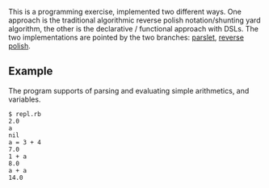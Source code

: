 This is a programming exercise, implemented two different ways. One approach is the traditional algorithmic reverse polish notation/shunting yard algorithm, the other is the declarative / functional approach with DSLs. The two implementations are pointed by the two branches: [parslet](/phaul/repl/parslet), [reverse polish](/phaul/repl/reverse_polish).

## Example

The program supports of parsing and evaluating simple arithmetics, and variables.

```
$ repl.rb
2.0
a
nil
a = 3 + 4
7.0
1 + a
8.0
a + a
14.0
```
